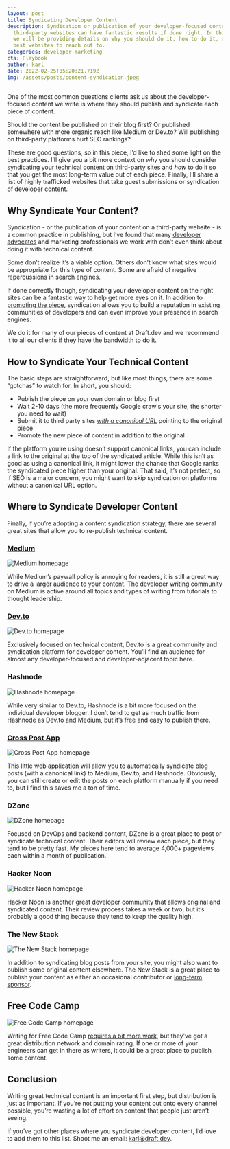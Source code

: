 ```yaml
---
layout: post
title: Syndicating Developer Content
description: Syndication or publication of your developer-focused content on
  third-party websites can have fantastic results if done right. In this piece,
  we will be providing details on why you should do it, how to do it, and the
  best websites to reach out to.
categories: developer-marketing
cta: Playbook
author: karl
date: 2022-02-25T05:20:21.719Z
img: /assets/posts/content-syndication.jpeg
---
```

One of the most common questions clients ask us about the developer-focused content we write is where they should publish and syndicate each piece of content.

Should the content be published on their blog first? Or published somewhere with more organic reach like Medium or Dev.to? Will publishing on third-party platforms hurt SEO rankings?

These are good questions, so in this piece, I’d like to shed some light on the best practices. I’ll give you a bit more context on *why* you should consider syndicating your technical content on third-party sites and *how* to do it so that you get the most long-term value out of each piece. Finally, I’ll share a list of highly trafficked websites that take guest submissions or syndication of developer content.

## Why Syndicate Your Content?

Syndication - or the publication of your content on a third-party website - is a common practice in publishing, but I’ve found that many [developer advocates](https://draft.dev/learn/what-is-a-developer-advocate) and marketing professionals we work with don’t even think about doing it with technical content.

Some don’t realize it’s a viable option. Others don’t know what sites would be appropriate for this type of content. Some are afraid of negative repercussions in search engines.

If done correctly though, syndicating your developer content on the right sites can be a fantastic way to help get more eyes on it. In addition to [promoting the piece](https://draft.dev/learn/promotion), syndication allows you to build a reputation in existing communities of developers and can even improve your presence in search engines.

We do it for many of our pieces of content at Draft.dev and we recommend it to all our clients if they have the bandwidth to do it.

## How to Syndicate Your Technical Content

The basic steps are straightforward, but like most things, there are some “gotchas” to watch for. In short, you should:

* Publish the piece on your own domain or blog first
* Wait 2-10 days (the more frequently Google crawls your site, the shorter you need to wait)
* Submit it to third party sites *[with a canonical URL](https://developers.google.com/search/docs/advanced/crawling/consolidate-duplicate-urls)* pointing to the original piece
* Promote the new piece of content in addition to the original

If the platform you’re using doesn’t support canonical links, you can include a link to the original at the top of the syndicated article. While this isn’t as good as using a canonical link, it might lower the chance that Google ranks the syndicated piece higher than your original. That said, it’s not perfect, so if SEO is a major concern, you might want to skip syndication on platforms without a canonical URL option.

## Where to Syndicate Developer Content

Finally, if you’re adopting a content syndication strategy, there are several great sites that allow you to re-publish technical content.

### [Medium](https://medium.com/)

![Medium homepage](https://i.imgur.com/MA6tqmR.png)

While Medium’s paywall policy is annoying for readers, it is still a great way to drive a larger audience to your content. The developer writing community on Medium is active around all topics and types of writing from tutorials to thought leadership.

### [Dev.to](https://dev.to)

![Dev.to homepage](https://i.imgur.com/ORhQmw8.png)

Exclusively focused on technical content, Dev.to is a great community and syndication platform for developer content. You’ll find an audience for almost any developer-focused and developer-adjacent topic here.

### Hashnode

![Hashnode homepage](https://i.imgur.com/0gimodS.png)

While very similar to Dev.to, Hashnode is a bit more focused on the individual developer blogger. I don’t tend to get as much traffic from Hashnode as Dev.to and Medium, but it’s free and easy to publish there.

### [Cross Post App](https://crossxpost.app/)

![Cross Post App homepage](https://i.imgur.com/XpchRT6.png)

This little web application will allow you to automatically syndicate blog posts (with a canonical link) to Medium, Dev.to, and Hashnode. Obviously, you can still create or edit the posts on each platform manually if you need to, but I find this saves me a ton of time.

### DZone

![DZone homepage](https://i.imgur.com/IdZzA1U.png)

Focused on DevOps and backend content, DZone is a great place to post or syndicate technical content. Their editors will review each piece, but they tend to be pretty fast. My pieces here tend to average 4,000+ pageviews each within a month of publication.

### Hacker Noon

![Hacker Noon homepage](https://i.imgur.com/TySVhEP.png)

Hacker Noon is another great developer community that allows original and syndicated content. Their review process takes a week or two, but it’s probably a good thing because they tend to keep the quality high.

### The New Stack

![The New Stack homepage](https://i.imgur.com/LjvLyZ9.png)

In addition to syndicating blog posts from your site, you might also want to publish some original content elsewhere. The New Stack is a great place to publish your content as either an occasional contributor or [long-term sponsor](https://thenewstack.io/sponsorship).

## Free Code Camp

![Free Code Camp homepage](https://i.imgur.com/8mf5HTq.png)

Writing for Free Code Camp [requires a bit more work](https://www.freecodecamp.org/news/how-to-write-for-freecodecamp/), but they’ve got a great distribution network and domain rating. If one or more of your engineers can get in there as writers, it could be a great place to publish some content.

## Conclusion

Writing great technical content is an important first step, but distribution is just as important. If you’re not putting your content out onto every channel possible, you’re wasting a lot of effort on content that people just aren’t seeing.

If you’ve got other places where you syndicate developer content, I’d love to add them to this list. Shoot me an email: [karl@draft.dev](mailto:karl@draft.dev).